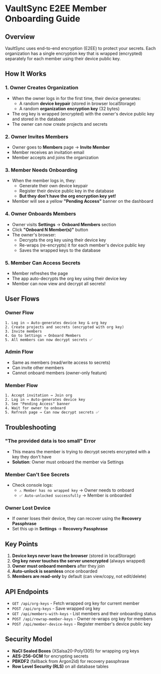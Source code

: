 # VaultSync E2EE Member Onboarding Guide

## Overview
VaultSync uses end-to-end encryption (E2EE) to protect your secrets. Each organization has a single encryption key that is wrapped (encrypted) separately for each member using their device public key.

## How It Works

### 1. Owner Creates Organization
- When the owner logs in for the first time, their device generates:
  - A random **device keypair** (stored in browser localStorage)
  - A random **organization encryption key** (32 bytes)
- The org key is wrapped (encrypted) with the owner's device public key and stored in the database
- The owner can now create projects and secrets

### 2. Owner Invites Members
- Owner goes to **Members** page → **Invite Member**
- Member receives an invitation email
- Member accepts and joins the organization

### 3. Member Needs Onboarding
- When the member logs in, they:
  - Generate their own device keypair
  - Register their device public key in the database
  - **But they don't have the org encryption key yet!**
- Member will see a yellow **"Pending Access"** banner on the dashboard

### 4. Owner Onboards Members
- Owner visits **Settings** → **Onboard Members** section
- Click **"Onboard N Member(s)"** button
- The owner's browser:
  - Decrypts the org key using their device key
  - Re-wraps (re-encrypts) it for each member's device public key
  - Saves the wrapped keys to the database

### 5. Member Can Access Secrets
- Member refreshes the page
- The app auto-decrypts the org key using their device key
- Member can now view and decrypt all secrets!

## User Flows

### Owner Flow
```
1. Log in → Auto-generates device key & org key
2. Create projects and secrets (encrypted with org key)
3. Invite members
4. Go to Settings → Onboard Members
5. All members can now decrypt secrets ✅
```

### Admin Flow
- Same as members (read/write access to secrets)
- Can invite other members
- Cannot onboard members (owner-only feature)

### Member Flow  
```
1. Accept invitation → Join org
2. Log in → Auto-generates device key
3. See "Pending Access" banner
4. Wait for owner to onboard
5. Refresh page → Can now decrypt secrets ✅
```

## Troubleshooting

### "The provided data is too small" Error
- This means the member is trying to decrypt secrets encrypted with a key they don't have
- **Solution**: Owner must onboard the member via Settings

### Member Can't See Secrets
- Check console logs:
  - `⚠️ Member has no wrapped key` → Owner needs to onboard
  - `✅ Auto-unlocked successfully` → Member is onboarded

### Owner Lost Device
- If owner loses their device, they can recover using the **Recovery Passphrase**
- Set this up in **Settings** → **Recovery Passphrase**

## Key Points
1. **Device keys never leave the browser** (stored in localStorage)
2. **Org key never touches the server unencrypted** (always wrapped)
3. **Owner must onboard members** after they join
4. **Auto-unlock is seamless** once onboarded
5. **Members are read-only** by default (can view/copy, not edit/delete)

## API Endpoints
- `GET /api/org-keys` - Fetch wrapped org key for current member
- `POST /api/org-keys` - Save wrapped org key
- `GET /api/members-with-keys` - List members and their onboarding status
- `POST /api/rewrap-member-keys` - Owner re-wraps org key for members
- `POST /api/member-device-keys` - Register member's device public key

## Security Model
- **NaCl Sealed Boxes** (XSalsa20-Poly1305) for wrapping org keys
- **AES-256-GCM** for encrypting secrets
- **PBKDF2** (fallback from Argon2id) for recovery passphrase
- **Row Level Security (RLS)** on all database tables

